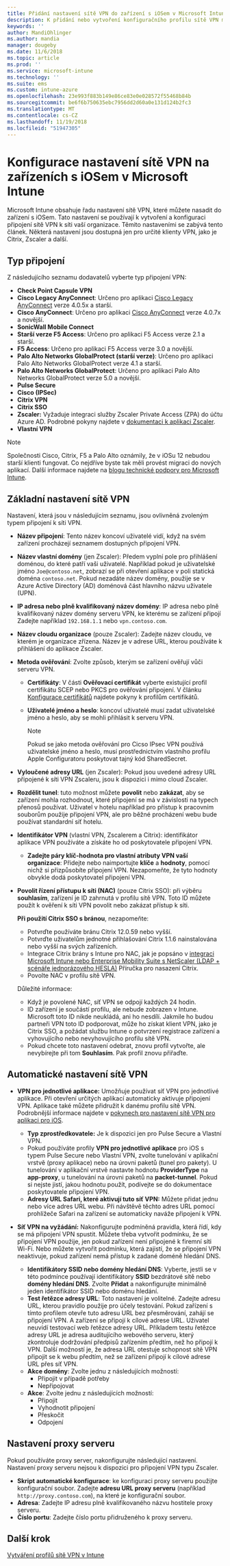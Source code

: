 ```yaml
---
title: Přidání nastavení sítě VPN do zařízení s iOSem v Microsoft Intune – Azure | Microsoft Docs
description: K přidání nebo vytvoření konfiguračního profilu sítě VPN můžete použít nastavení konfigurace virtuální privátní sítě (VPN), která jsou dostupná v Microsoft Intune na zařízeních s iOSem, včetně podrobností o připojení, metod ověřování a děleného tunelového propojení v základním nastavení, nastavení vlastní sítě VPN s identifikátorem, párů klíč-hodnota, nastavení sítě VPN pro jednotlivé aplikace, která zahrnují adresy URL pro Safari, nastavení sítě VPN na vyžádání s SSID a doménami hledání DNS, nastavení proxy, která je potřeba zahrnout do konfiguračního skriptu, nastavení IP adresy nebo plně kvalifikovaného názvu domény a portu TCP.
keywords: ''
author: MandiOhlinger
ms.author: mandia
manager: dougeby
ms.date: 11/6/2018
ms.topic: article
ms.prod: ''
ms.service: microsoft-intune
ms.technology: ''
ms.suite: ems
ms.custom: intune-azure
ms.openlocfilehash: 23e993f883b149e86ce83e0e028572f55468b84b
ms.sourcegitcommit: be6f6b750635ebc7956dd2d60a0e131d124b2fc3
ms.translationtype: MT
ms.contentlocale: cs-CZ
ms.lasthandoff: 11/19/2018
ms.locfileid: "51947305"
---
```

# <a name="configure-vpn-settings-on-ios-devices-in-microsoft-intune"></a>Konfigurace nastavení sítě VPN na zařízeních s iOSem v Microsoft Intune

Microsoft Intune obsahuje řadu nastavení sítě VPN, které můžete nasadit do zařízení s iOSem. Tato nastavení se používají k vytvoření a konfiguraci připojení sítě VPN k síti vaší organizace. Těmito nastaveními se zabývá tento článek. Některá nastavení jsou dostupná jen pro určité klienty VPN, jako je Citrix, Zscaler a další.

## <a name="connection-type"></a>Typ připojení

Z následujícího seznamu dodavatelů vyberte typ připojení VPN:

- **Check Point Capsule VPN**
- **Cisco Legacy AnyConnect**: Určeno pro aplikaci [Cisco Legacy AnyConnect](https://itunes.apple.com/app/cisco-legacy-anyconnect/id392790924) verze 4.0.5x a starší.
- **Cisco AnyConnect**: Určeno pro aplikaci [Cisco AnyConnect](https://itunes.apple.com/app/cisco-anyconnect/id1135064690) verze 4.0.7x a novější.
- **SonicWall Mobile Connect**
- **Starší verze F5 Access**: Určeno pro aplikaci F5 Access verze 2.1 a starší.
- **F5 Access**: Určeno pro aplikaci F5 Access verze 3.0 a novější.
- **Palo Alto Networks GlobalProtect (starší verze)**: Určeno pro aplikaci Palo Alto Networks GlobalProtect verze 4.1 a starší.
- **Palo Alto Networks GlobalProtect**: Určeno pro aplikaci Palo Alto Networks GlobalProtect verze 5.0 a novější.
- **Pulse Secure**
- **Cisco (IPSec)**
- **Citrix VPN**
- **Citrix SSO**
- **Zscaler:** Vyžaduje integraci služby Zscaler Private Access (ZPA) do účtu Azure AD. Podrobné pokyny najdete v [dokumentaci k aplikaci Zscaler](https://help.zscaler.com/zpa/configuration-example-microsoft-azure-ad#Azure_UserSSO). 
- **Vlastní VPN**

> [!NOTE]
> Společnosti Cisco, Citrix, F5 a Palo Alto oznámily, že v iOSu 12 nebudou starší klienti fungovat. Co nejdříve byste tak měli provést migraci do nových aplikací. Další informace najdete na [blogu technické podpory pro Microsoft Intune](https://go.microsoft.com/fwlink/?linkid=2013806&clcid=0x409).

## <a name="base-vpn-settings"></a>Základní nastavení sítě VPN

Nastavení, která jsou v následujícím seznamu, jsou ovlivněná zvoleným typem připojení k síti VPN.  

- **Název připojení**: Tento název koncoví uživatelé vidí, když na svém zařízení procházejí seznamem dostupných připojení VPN.
- **Název vlastní domény** (jen Zscaler): Předem vyplní pole pro přihlášení doménou, do které patří vaši uživatelé. Například pokud je uživatelské jméno `Joe@contoso.net`, zobrazí se při otevření aplikace v poli statická doména `contoso.net`. Pokud nezadáte název domény, použije se v Azure Active Directory (AD) doménová část hlavního názvu uživatele (UPN).
- **IP adresa nebo plně kvalifikovaný název domény**: IP adresa nebo plně kvalifikovaný název domény serveru VPN, ke kterému se zařízení připojí Zadejte například `192.168.1.1` nebo `vpn.contoso.com`.
- **Název cloudu organizace** (pouze Zscaler): Zadejte název cloudu, ve kterém je organizace zřízena. Název je v adrese URL, kterou používáte k přihlášení do aplikace Zscaler.  
- **Metoda ověřování**: Zvolte způsob, kterým se zařízení ověřují vůči serveru VPN. 
  - **Certifikáty**: V části **Ověřovací certifikát** vyberte existující profil certifikátu SCEP nebo PKCS pro ověřování připojení. V článku [Konfigurace certifikátů](certificates-configure.md) najdete pokyny k profilům certifikátů.
  - **Uživatelé jméno a heslo**: koncoví uživatelé musí zadat uživatelské jméno a heslo, aby se mohli přihlásit k serveru VPN.  

    > [!NOTE]
    > Pokud se jako metoda ověřování pro Cicso IPsec VPN používá uživatelské jméno a heslo, musí prostřednictvím vlastního profilu Apple Configuratoru poskytovat tajný kód SharedSecret.

- **Vyloučené adresy URL** (jen Zscaler): Pokud jsou uvedené adresy URL připojené k síti VPN Zscaleru, jsou k dispozici i mimo cloud Zscaler. 

- **Rozdělit tunel**: tuto možnost můžete **povolit** nebo **zakázat**, aby se zařízení mohla rozhodnout, které připojení se má v závislosti na typech přenosů používat. Uživatel v hotelu například pro přístup k pracovním souborům použije připojení VPN, ale pro běžné procházení webu bude používat standardní síť hotelu.

- **Identifikátor VPN** (vlastní VPN, Zscalerem a Citrix): identifikátor aplikace VPN používáte a získáte ho od poskytovatele připojení VPN.
  - **Zadejte páry klíč-hodnota pro vlastní atributy VPN vaší organizace**: Přidejte nebo naimportujte **klíče** a **hodnoty**, pomocí nichž si přizpůsobíte připojení VPN. Nezapomeňte, že tyto hodnoty obvykle dodá poskytovatel připojení VPN.

- **Povolit řízení přístupu k síti (NAC)** (pouze Citrix SSO): při výběru **souhlasím**, zařízení je ID zahrnutá v profilu sítě VPN. Toto ID můžete použít k ověření k síti VPN povolit nebo zakázat přístup k síti.

  **Při použití Citrix SSO s bránou**, nezapomeňte:

  - Potvrďte používáte bránu Citrix 12.0.59 nebo vyšší.
  - Potvrďte uživatelům jednotné přihlašování Citrix 1.1.6 nainstalována nebo vyšší na svých zařízeních.
  - Integrace Citrix brány s Intune pro NAC, jak je popsáno v [integraci Microsoft Intune nebo Enterprise Mobility Suite s NetScaler (LDAP + scénáře jednorázového HESLA)](https://www.citrix.com/content/dam/citrix/en_us/documents/guide/integrating-microsoft-intune-enterprise-mobility-suite-with-netscaler.pdf) Příručka pro nasazení Citrix.
  - Povolte NAC v profilu sítě VPN.

  Důležité informace:  

  - Když je povolené NAC, síť VPN se odpojí každých 24 hodin.
  - ID zařízení je součástí profilu, ale nebude zobrazen v Intune. Microsoft toto ID nikde neukládá, ani ho nesdílí. Jakmile ho budou partneři VPN toto ID podporovat, může ho získat klient VPN, jako je Citrix SSO, a požádat službu Intune o potvrzení registrace zařízení a vyhovujícího nebo nevyhovujícího profilu sítě VPN.
  - Pokud chcete toto nastavení odebrat, znovu profil vytvořte, ale nevybírejte při tom **Souhlasím**. Pak profil znovu přiřaďte.

## <a name="automatic-vpn-settings"></a>Automatické nastavení sítě VPN

- **VPN pro jednotlivé aplikace:** Umožňuje používat síť VPN pro jednotlivé aplikace. Při otevření určitých aplikací automaticky aktivuje připojení VPN. Aplikace také můžete přidružit k danému profilu sítě VPN. Podrobnější informace najdete v [pokynech pro nastavení sítě VPN pro aplikaci pro iOS](vpn-setting-configure-per-app.md).
  - **Typ zprostředkovatele:** Je k dispozici jen pro Pulse Secure a Vlastní VPN.
  - Pokud používáte profily **VPN pro jednotlivé aplikace** pro iOS s typem Pulse Secure nebo Vlastní VPN, zvolte tunelování v aplikační vrstvě (proxy aplikace) nebo na úrovni paketů (tunel pro pakety). U tunelování v aplikační vrstvě nastavte hodnotu **ProviderType** na **app-proxy**, u tunelování na úrovni paketů na **packet-tunnel**. Pokud si nejste jistí, jakou hodnotu použít, podívejte se do dokumentace poskytovatele připojení VPN.
  - **Adresy URL Safari, které aktivují tuto síť VPN:** Můžete přidat jednu nebo více adres URL webu. Při návštěvě těchto adres URL pomocí prohlížeče Safari na zařízení se automaticky naváže připojení k VPN.

- **Síť VPN na vyžádání:** Nakonfigurujte podmíněná pravidla, která řídí, kdy se má připojení VPN spustit. Můžete třeba vytvořit podmínku, že se připojení VPN použije, jen pokud zařízení není připojené k firemní síti Wi-Fi. Nebo můžete vytvořit podmínku, která zajistí, že se připojení VPN neaktivuje, pokud zařízení nemá přístup k zadané doméně hledání DNS.

  - **Identifikátory SSID nebo domény hledání DNS**: Vyberte, jestli se v této podmínce používají identifikátory **SSID** bezdrátové sítě nebo **domény hledání DNS**. Zvolte **Přidat** a nakonfigurujte minimálně jeden identifikátor SSID nebo doménu hledání.
  - **Test řetězce adresy URL**: Toto nastavení je volitelné. Zadejte adresu URL, kterou pravidlo použije pro účely testování. Pokud zařízení s tímto profilem otevře tuto adresu URL bez přesměrování, zahájí se připojení VPN. A zařízení se připojí k cílové adrese URL. Uživatel neuvidí testovací web řetězce adresy URL. Příkladem testu řetězce adresy URL je adresa auditujícího webového serveru, který zkontroluje dodržování předpisů zařízením předtím, než ho připojí k VPN. Další možností je, že adresa URL otestuje schopnost sítě VPN připojit se k webu předtím, než se zařízení připojí k cílové adrese URL přes síť VPN.
  - **Akce domény**: Zvolte jednu z následujících možností:
    - Připojit v případě potřeby
    - Nepřipojovat
  - **Akce**: Zvolte jednu z následujících možností:
    - Připojit
    - Vyhodnotit připojení
    - Přeskočit
    - Odpojení

## <a name="proxy-settings"></a>Nastavení proxy serveru

Pokud používáte proxy server, nakonfigurujte následující nastavení. Nastavení proxy serveru nejsou k dispozici pro připojení VPN typu Zscaler.  

- **Skript automatické konfigurace**: ke konfiguraci proxy serveru použijte konfigurační soubor. Zadejte **adresu URL proxy serveru** (například `http://proxy.contoso.com`), na které je konfigurační soubor.
- **Adresa**: Zadejte IP adresu plně kvalifikovaného názvu hostitele proxy serveru.
- **Číslo portu**: Zadejte číslo portu přidruženého k proxy serveru.

## <a name="next-step"></a>Další krok
[Vytváření profilů sítě VPN v Intune](vpn-settings-configure.md)  
